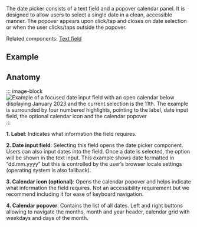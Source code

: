 <script setup>
import Overview from './overview.md';
import Usage from './usage.md';
import Styling from './styling.md';
import Dev from './code.md';
import Accessibility from './accessibility.md';
import ReactBeta from './react-beta.md';
import data from './data.json';
import { mapFrameworkStatuses } from '../utils.js';
</script>

The date picker consists of a text field and a popover calendar panel. It is designed to allow users to select a single date in a clean, accessible manner. The popover appears upon click/tap and closes on date selection or when the user clicks/taps outside the popover.

Related components: [Text field](../textfield/index.md)

## Example
<ThemeSwitcher />
<datepicker-example />

## Anatomy

::: image-block
![Example of a focused date input field with an open calendar below displaying January 2023 and the current selection is the 11th. The example is surrounded by four numbered highlights, pointing to the label, date input field, the optional calendar icon and the calendar popover](/components/datepicker/overview-1.svg)
:::


**1. Label**: Indicates what information the field requires.

**2. Date input field**: Selecting this field opens the date picker component. Users can also input dates into the field. Once a date is selected, the option will be shown in the text input. This example shows date formatted in “dd.mm.yyyy” but this is controlled by the user’s browser locale settings (operating system is also fallback).

**3. Calendar icon (optional)**: Opens the calendar popover and helps indicate what information the field requires. Not an accessibility requirement but we recommend including it for ease of keyboard navigation.

**4. Calendar popover**: Contains the list of all dates. Left and right buttons allowing to navigate the months, month and year header, calendar grid with weekdays and days of the month.

